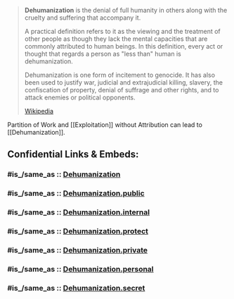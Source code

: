 

> **Dehumanization** is the denial of full humanity in others along with the cruelty and suffering that accompany it. 
> 
> A practical definition refers to it as the viewing and the treatment of other people as though they lack the mental capacities that are commonly attributed to human beings. In this definition, every act or thought that regards a person as "less than" human is dehumanization. 
> 
> Dehumanization is one form of incitement to genocide. It has also been used to justify war, judicial and extrajudicial killing, slavery, the confiscation of property, denial of suffrage and other rights, and to attack enemies or political opponents.
>
> [Wikipedia](https://en.wikipedia.org/wiki/Dehumanization)


Partition of Work and [[Exploitation]] without Attribution can lead to [[Dehumanization]]. 


## Confidential Links & Embeds: 

### #is_/same_as :: [Dehumanization](/_Standards/Society/Economics/Business/Business-Entity/IT~Company/Amazon(Company)/Dehumanization.md) 

### #is_/same_as :: [Dehumanization.public](/_public/Society/Economics/Business/Business-Entity/IT~Company/Amazon(Company)/Dehumanization.public.md) 

### #is_/same_as :: [Dehumanization.internal](/_internal/Society/Economics/Business/Business-Entity/IT~Company/Amazon(Company)/Dehumanization.internal.md) 

### #is_/same_as :: [Dehumanization.protect](/_protect/Society/Economics/Business/Business-Entity/IT~Company/Amazon(Company)/Dehumanization.protect.md) 

### #is_/same_as :: [Dehumanization.private](/_private/Society/Economics/Business/Business-Entity/IT~Company/Amazon(Company)/Dehumanization.private.md) 

### #is_/same_as :: [Dehumanization.personal](/_personal/Society/Economics/Business/Business-Entity/IT~Company/Amazon(Company)/Dehumanization.personal.md) 

### #is_/same_as :: [Dehumanization.secret](/_secret/Society/Economics/Business/Business-Entity/IT~Company/Amazon(Company)/Dehumanization.secret.md)

